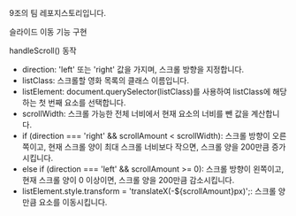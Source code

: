 9조의 팀 레포지스토리입니다.




슬라이드 이동 기능 구현

handleScroll() 동작
<ul>
<li>direction: 'left' 또는 'right' 값을 가지며, 스크롤 방향을 지정합니다.</li>
<li>listClass: 스크롤할 영화 목록의 클래스 이름입니다.</li>
<li>listElement: document.querySelector(listClass)를 사용하여 listClass에 해당하는 첫 번째 요소를 선택합니다.</li>
<li>scrollWidth: 스크롤 가능한 전체 너비에서 현재 요소의 너비를 뺀 값을 계산합니다.</li>
<li>if (direction === 'right' && scrollAmount < scrollWidth): 스크롤 방향이 오른쪽이고, 현재 스크롤 양이 최대 스크롤 너비보다 작으면, 스크롤 양을 200만큼 증가시킵니다.</li>
<li>else if (direction === 'left' && scrollAmount >= 0): 스크롤 방향이 왼쪽이고, 현재 스크롤 양이 0 이상이면, 스크롤 양을 200만큼 감소시킵니다.</li>
<li>listElement.style.transform = 'translateX(-${scrollAmount}px)';: 스크롤 양만큼 요소를 이동시킵니다.</li>
</ul>
